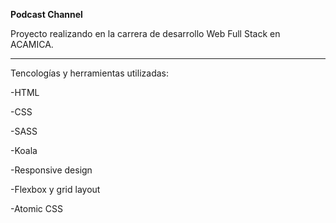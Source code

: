 **Podcast Channel**


Proyecto realizando en la carrera de desarrollo Web Full Stack en ACAMICA.
___________


Tencologías y herramientas utilizadas:

-HTML

-CSS

-SASS

-Koala

-Responsive design

-Flexbox y grid layout

-Atomic CSS
